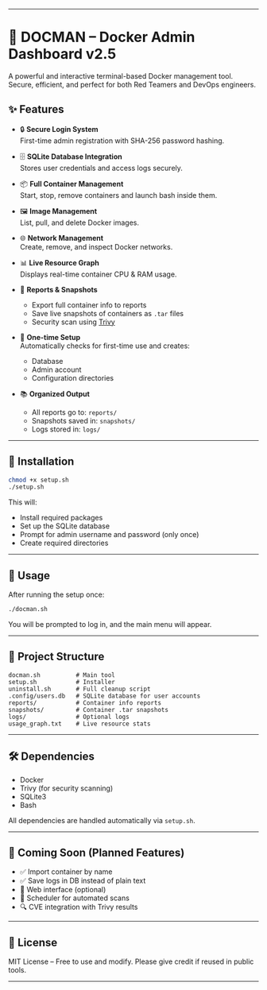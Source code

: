 
---

# 🐳 DOCMAN – Docker Admin Dashboard v2.5

A powerful and interactive terminal-based Docker management tool. Secure, efficient, and perfect for both Red Teamers and DevOps engineers.

## ✨ Features

- 🔒 **Secure Login System**  
  First-time admin registration with SHA-256 password hashing.

- 🗄️ **SQLite Database Integration**  
  Stores user credentials and access logs securely.

- 📦 **Full Container Management**  
  Start, stop, remove containers and launch bash inside them.

- 🖼️ **Image Management**  
  List, pull, and delete Docker images.

- 🌐 **Network Management**  
  Create, remove, and inspect Docker networks.

- 📊 **Live Resource Graph**  
  Displays real-time container CPU & RAM usage.

- 📁 **Reports & Snapshots**  
  - Export full container info to reports
  - Save live snapshots of containers as `.tar` files
  - Security scan using [Trivy](https://github.com/aquasecurity/trivy)

- 🔐 **One-time Setup**  
  Automatically checks for first-time use and creates:
  - Database
  - Admin account
  - Configuration directories

- 📚 **Organized Output**  
  - All reports go to: `reports/`
  - Snapshots saved in: `snapshots/`
  - Logs stored in: `logs/`

---

## 🚀 Installation

```bash
chmod +x setup.sh
./setup.sh
````

This will:

* Install required packages
* Set up the SQLite database
* Prompt for admin username and password (only once)
* Create required directories

---

## 🧠 Usage

After running the setup once:

```bash
./docman.sh
```

You will be prompted to log in, and the main menu will appear.

---

## 📁 Project Structure

```
docman.sh          # Main tool
setup.sh           # Installer
uninstall.sh       # Full cleanup script
.config/users.db   # SQLite database for user accounts
reports/           # Container info reports
snapshots/         # Container .tar snapshots
logs/              # Optional logs
usage_graph.txt    # Live resource stats
```

---

## 🛠️ Dependencies

* Docker
* Trivy (for security scanning)
* SQLite3
* Bash

All dependencies are handled automatically via `setup.sh`.

---

## 🧩 Coming Soon (Planned Features)

* ✅ Import container by name
* ✅ Save logs in DB instead of plain text
* 🔄 Web interface (optional)
* 📅 Scheduler for automated scans
* 🔍 CVE integration with Trivy results

---

## 📜 License

MIT License – Free to use and modify. Please give credit if reused in public tools.

---
